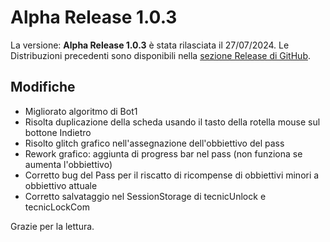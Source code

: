 # Alpha Release 1.0.3
La versione: **Alpha Release 1.0.3** è stata rilasciata il 27/07/2024.
Le Distribuzioni precedenti sono disponibili nella [sezione Release di GitHub](https://github.com/Croc-Prog-github/The-Bocchette-2/tags).

## Modifiche
- Migliorato algoritmo di Bot1
- Risolta duplicazione della scheda usando il tasto della rotella mouse sul bottone Indietro
- Risolto glitch grafico nell'assegnazione dell'obbiettivo del pass
- Rework grafico: aggiunta di progress bar nel pass (non funziona se aumenta l'obbiettivo)
- Corretto bug del Pass per il riscatto di ricompense di obbiettivi minori a obbiettivo attuale
- Corretto salvataggio nel SessionStorage di tecnicUnlock e tecnicLockCom
<!-- - Corretto errore grafico quando trovi Tecnica e tecnicLockCom.length è 0 -->

<!--
## Aggiunte
- 
## Rimozioni
-
## Bilanciamenti
-
## Issues risolti
- @Issues Risolto!

## Pull Request
- Unione ramo Main con X per Y motivi.
-->

Grazie per la lettura.
